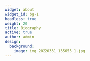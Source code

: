 ```yaml
---
widget: about
widget_id: bg-1
headless: true
weight: 20
title: Biography
active: true
author: admin
design:
  background:
    image: img_20220331_135655_1.jpg
---
```

